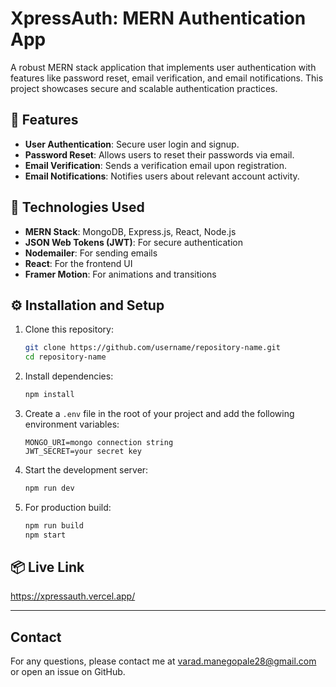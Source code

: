 # XpressAuth: MERN Authentication App

A robust MERN stack application that implements user authentication with features like password reset, email verification, and email notifications. This project showcases secure and scalable authentication practices.

## 🌟 Features

- **User Authentication**: Secure user login and signup.
- **Password Reset**: Allows users to reset their passwords via email.
- **Email Verification**: Sends a verification email upon registration.
- **Email Notifications**: Notifies users about relevant account activity.

## 🔧 Technologies Used

- **MERN Stack**: MongoDB, Express.js, React, Node.js
- **JSON Web Tokens (JWT)**: For secure authentication
- **Nodemailer**: For sending emails
- **React**: For the frontend UI
- **Framer Motion**: For animations and transitions

## ⚙️ Installation and Setup

1. Clone this repository:

   ```bash
   git clone https://github.com/username/repository-name.git
   cd repository-name
   ```

2. Install dependencies:

   ```bash
   npm install
   ```

3. Create a `.env` file in the root of your project and add the following environment variables:

   ```env
   MONGO_URI=mongo connection string
   JWT_SECRET=your secret key
   ```

4. Start the development server:

   ```bash
   npm run dev
   ```

5. For production build:

   ```bash
   npm run build
   npm start
   ```

## 📦 Live Link

https://xpressauth.vercel.app/

---

## Contact

For any questions, please contact me at varad.manegopale28@gmail.com or open an issue on GitHub.
